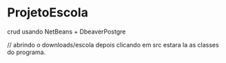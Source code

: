 # ProjetoEscola
crud usando NetBeans + DbeaverPostgre


// abrindo o downloads/escola depois clicando em src estara la as classes do programa.
